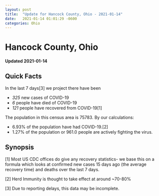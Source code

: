 ```yaml
---
layout: post
title:  "Update for Hancock County, Ohio - 2021-01-14"
date:   2021-01-14 01:01:29 -0600
categories: Ohio
---
```


# Hancock County, Ohio
#### Updated 2021-01-14

## Quick Facts

In the last 7 days[3] we project there have been
- *325* new cases of COVID-19
- *6* people have died of COVID-19
- *121* people have recovered from COVID-19[1]

The population in this census area is 75783. By our calculations:
- 6.93% of the population have had COVID-19.[2]
- 1.27% of the population or 961.0 people are actively fighting the virus.

## Synopsis




[1] Most US CDC offices do give any recovery statistics- we base this on a formula which looks at confirmed new cases
15 days ago (the average recovery time) and deaths over the last 7 days.

[2] Herd Immunity is thought to take effect at around ~70-80%

[3] Due to reporting delays, this data may be incomplete.
 
    